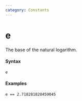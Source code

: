 ```yaml
---
category: Constants
---
```


# e
The base of the natural logarithm.

#### Syntax
```
e
```

#### Examples
```
e == 2.718281828459045
```
